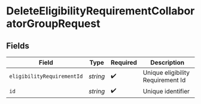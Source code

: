 # DeleteEligibilityRequirementCollaboratorGroupRequest


## Fields

| Field                             | Type                              | Required                          | Description                       |
| --------------------------------- | --------------------------------- | --------------------------------- | --------------------------------- |
| `eligibilityRequirementId`        | *string*                          | :heavy_check_mark:                | Unique eligibility Requirement Id |
| `id`                              | *string*                          | :heavy_check_mark:                | Unique identifier                 |